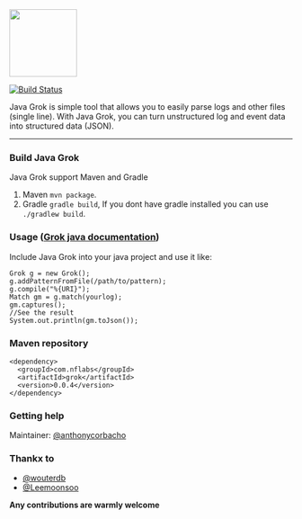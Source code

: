 <img src="http://peloton.nflabs.com/imgs/logo.png" height="120" align="bottom"/>

[![Build Status](https://secure.travis-ci.org/NFLabs/java-grok.png?branch=master)](https://travis-ci.org/NFLabs/java-grok)

Java Grok is simple tool that allows you to easily parse logs and other files (single line). With Java Grok, you can turn unstructured log and event data into structured data (JSON).


-----------------------

### Build Java Grok

Java Grok support Maven and Gradle
 1. Maven ``mvn package``.
 2. Gradle ``gradle build``, If you dont have gradle installed you can use ``./gradlew build``.

### Usage ([Grok java documentation](http://grok.nflabs.com/javadoc))
Include Java Grok into your java project and use it like:

	Grok g = new Grok();
	g.addPatternFromFile(/path/to/pattern);
	g.compile("%{URI}");
	Match gm = g.match(yourlog);
	gm.captures();
	//See the result
	System.out.println(gm.toJson());

### Maven repository

	<dependency>
	  <groupId>com.nflabs</groupId>
	  <artifactId>grok</artifactId>
	  <version>0.0.4</version>
	</dependency>
	

### Getting help
Maintainer: [@anthonycorbacho](https://github.com/anthonycorbacho)

### Thankx to
 * [@wouterdb](https://github.com/wouterdb)
 * [@Leemoonsoo](https://github.com/Leemoonsoo)
 
**Any contributions are warmly welcome**

